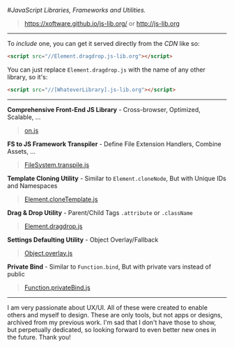 #*JavaScript Libraries, Frameworks and Utilities.*

 > https://xoftware.github.io/js-lib.org/ or http://js-lib.org 



---

To *include* one, you can get it served directly from the *CDN* like so:

```html
<script src="//Element.dragdrop.js-lib.org"></script>
```

You can just replace `Element.dragdrop.js` with the name of any other library, so it's:

```html
<script src="//[WhateverLibrary].js-lib.org"></script>
```

---

**Comprehensive Front-End JS Library** - Cross-browser, Optimized, Scalable, ...

> [on.js](https://github.com/xoftware/xoftware.github.io/tree/master/js-lib.org/on.js)

**FS to JS Framework Transpiler** - Define File Extension Handlers, Combine Assets, ...

> [FileSystem.transpile.js](https://github.com/xoftware/xoftware.github.io/tree/master/js-lib.org/FileSystem.method.js/FileSystem.transpile.js)

**Template Cloning Utility** - Similar to `Element.cloneNode`, But with Unique IDs and Namespaces

> [Element.cloneTemplate.js](https://github.com/xoftware/xoftware.github.io/tree/master/js-lib.org/Element.method.js)

**Drag & Drop Utility** - Parent/Child Tags `.attribute` or `.className`

> [Element.dragdrop.js](https://github.com/xoftware/xoftware.github.io/tree/master/js-lib.org/Element.method.js)

**Settings Defaulting Utility** - Object Overlay/Fallback

> [Object.overlay.js](https://github.com/xoftware/xoftware.github.io/tree/master/js-lib.org/Object.method.js)

**Private Bind** - Similar to `Function.bind`, But with private vars instead of public

> [Function.privateBind.js](https://github.com/xoftware/xoftware.github.io/tree/master/js-lib.org/Function.method.js)

---
I am very passionate about UX/UI. All of these were created to enable others and myself to design. These are only tools, but not apps or designs, archived from my previous work. I'm sad that I don't have those to show, but perpetually dedicated, so looking forward to even better new ones in the future. Thank you! 
